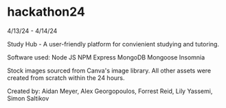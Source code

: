 # hackathon24
4/13/24 - 4/14/24

Study Hub - A user-friendly platform for convienient studying and tutoring.

Software used:  Node JS
                NPM
                Express
                MongoDB
                Mongoose
                Insomnia

Stock images sourced from Canva's image library.
All other assets were created from scratch within the 24 hours.

Created by: Aidan Meyer, Alex Georgopoulos, Forrest Reid, Lily Yassemi, Simon Saltikov